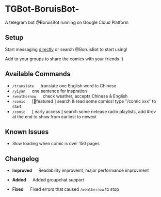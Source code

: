 # TGBot-BoruisBot-

A telegram bot @BoruisBot running on Google Cloud Platform

## Setup

Start messaging [directly](https://t.me/boruisbot) or search @BoruisBot to start using!

Add to your groups to share the comics with your friends :)

## Available Commands

* ```/translate``` &emsp; translate one English word to Chinese
* ```/yiyan``` &emsp; one sentence for inspration
* ```/weathernow``` &emsp; check weather, accepts Chinese & English
* ```/comic``` &emsp; [🌟featured ] search & read some comics! type "/comic xxx" to start
* ```/comic``` &emsp; [ early access ] search some netease radio playlists, add #rev at the end to show from earliest to newest

## Known Issues

* Slow loading when comic is over 150 pages

## Changelog

* **Improved** &emsp; Readability improvemt, major performance improvment

* **Added** &emsp; Added groupchat support

* **Fixed** &emsp; Fixed errors that caused ```/weathernow``` to stop

